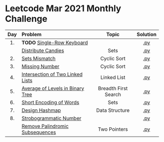 # Leetcode Mar 2021 Monthly Challenge

| Day | Problem | Topic | Solution |
|:-:|:-|:-:|:-:|
| 1. | **TODO** [Single-Row Keyboard](https://leetcode.com/problems/single-row-keyboard/) | | [.py](https://github.com/the-robot/coding-challenges/blob/master/leetcode/monthly-challenges/2021-mar/w1-single-row-keyboard.py) |
| | [Distribute Candies](https://leetcode.com/problems/distribute-candies/) | Sets | [.py](https://github.com/the-robot/coding-challenges/blob/master/leetcode/monthly-challenges/2021-mar/w1-distribute-candies.py) |
| 2. | [Sets Mismatch](https://leetcode.com/problems/set-mismatch/) | Cyclic Sort | [.py](https://github.com/the-robot/coding-challenges/blob/master/leetcode/monthly-challenges/2021-mar/w1-set-mismatch.py) |
| 3. | [Missing Number](https://leetcode.com/problems/missing-number/) | Cyclic Sort | [.py](https://github.com/the-robot/coding-challenges/blob/master/leetcode/monthly-challenges/2021-mar/w1-missing-number.py) |
| 4. | [Intersection of Two Linked Lists](https://leetcode.com/problems/intersection-of-two-linked-lists/) | Linked List | [.py](https://github.com/the-robot/coding-challenges/blob/master/leetcode/monthly-challenges/2021-mar/w1-insertection-of-two-linked-list.py) |
| 5. | [Average of Levels in Binary Tree](https://leetcode.com/problems/average-of-levels-in-binary-tree/) | Breadth First Search | [.py](https://github.com/the-robot/coding-challenges/blob/master/leetcode/monthly-challenges/2021-mar/w1-average-of-levels-in-binary-tree.py) |
| 6. | [Short Encoding of Words](https://leetcode.com/problems/short-encoding-of-words/) | Sets | [.py](https://github.com/the-robot/coding-challenges/blob/master/leetcode/monthly-challenges/2021-mar/w1-short-encoding-of-words.py) |
| 7. | [Design Hashmap](https://leetcode.com/problems/design-hashmap/) | Data Structure | [.py](https://github.com/the-robot/coding-challenges/blob/master/leetcode/monthly-challenges/2021-mar/w1-design-hashmap.py) |
| 8. | [Strobogrammatic Number](https://leetcode.com/problems/strobogrammatic-number/) | | [.py](https://github.com/the-robot/coding-challenges/blob/master/leetcode/monthly-challenges/2021-mar/w2-strobogrammatic-number.py) |
| | [Remove Palindromic Subsequences](https://leetcode.com/problems/remove-palindromic-subsequences/) | Two Pointers | [.py](https://github.com/the-robot/coding-challenges/blob/master/leetcode/monthly-challenges/2021-mar/w2-remove-palindromic-subsequences.py) |
